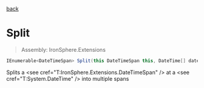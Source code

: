 ﻿

[back](/IronSphere.Extensions/types/DateTimeSpanExtension)

# Split

> Assembly: IronSphere.Extensions

```csharp
IEnumerable<DateTimeSpan> Split(this DateTimeSpan this, DateTime[] dateToSplit)
```

Splits a &lt;see cref=&quot;T:IronSphere.Extensions.DateTimeSpan&quot; /&gt; at a &lt;see cref=&quot;T:System.DateTime&quot; /&gt; into multiple spans

 